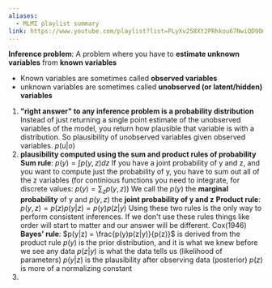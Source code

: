 ```yaml
---
aliases:
  - MLMI playlist summary
link: https://www.youtube.com/playlist?list=PLyXv258Xt2PRhkou67NwiQD9OmiNMzdfa
---
```


**Inference problem**: A problem where you have to **estimate unknown variables** from **known variables** 
- Known variables are sometimes called **observed variables**
- unknown variables are sometimes called **unobserved (or latent/hidden) variables**

1. **"right answer" to any inference problem is a probability distribution**
		Instead of just returning a single point estimate of the unobserved variables of the model, you return how plausible that variable is with a distribution. So plausibility of unobserved variables given observed variables. $p(u|o)$
2. **plausibility computed using the sum and product rules of probability**
		**Sum rule**: $p(y) = \int p(y,z) dz$
			If you have a joint probability of y and z, and you want to compute just the probability of y, you have to sum out all of the z variables (for continious functions you need to integrate, for discrete values: $p(y) = \sum_{z} p(y,z)$)
			We call the $p(y)$ the **marginal probability** of y and $p(y,z)$ the **joint probability of y and z**
		**Product rule**: $p(y,z) = p(z)p(y|z) = p(y)p(z|y)$
		Using these two rules is the only way to perform consistent inferences. If we don't use these rules things like order will start to matter and our answer will be different. Cox(1946)
		**Bayes' rule**: $p(y|z) = \frac{p(y)p(z|y)}{p(z)}$ is derived from the product rule 
			$p(y)$ is the prior distribution, and it is what we knew before we see any data
			$p(z|y)$ is what the data tells us (likelihood of parameters)
			$p(y|z)$ is the plausibility after observing data (posterior)
			$p(z)$ is more of a normalizing constant
1.  
